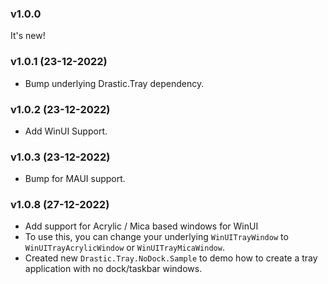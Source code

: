 ### v1.0.0
It's new!

### v1.0.1 (23-12-2022)
- Bump underlying Drastic.Tray dependency.

### v1.0.2 (23-12-2022)
- Add WinUI Support.

### v1.0.3 (23-12-2022)
- Bump for MAUI support.

### v1.0.8 (27-12-2022)
- Add support for Acrylic / Mica based windows for WinUI
 - To use this, you can change your underlying `WinUITrayWindow` to `WinUITrayAcrylicWindow` or `WinUITrayMicaWindow`.
- Created new `Drastic.Tray.NoDock.Sample` to demo how to create a tray application with no dock/taskbar windows.

